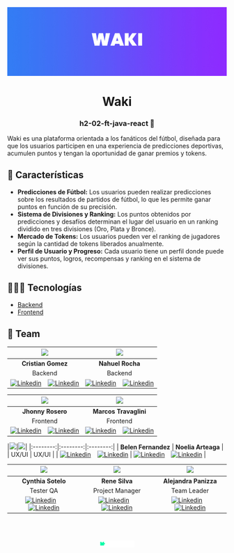 <div align="center">
  <img src="./frontend/src/assets/bannerWaki.jpg" width="600px" />
</div>
<h1 align="center">Waki</h1>
<h3 align="center">h2-02-ft-java-react 💜</h3>

Waki es una plataforma orientada a los fanáticos del fútbol, diseñada para que los usuarios participen en una experiencia de predicciones deportivas, acumulen puntos y tengan la oportunidad de ganar premios y tokens.

## 📌 Características
- **Predicciones de Fútbol:** Los usuarios pueden realizar predicciones sobre los resultados de partidos de fútbol, lo que les permite ganar puntos en función de su precisión.
- **Sistema de Divisiones y Ranking:** Los puntos obtenidos por predicciones y desafíos determinan el lugar del usuario en un ranking dividido en tres divisiones (Oro, Plata y Bronce).
- **Mercado de Tokens:** Los usuarios pueden ver el ranking de jugadores según la cantidad de tokens liberados anualmente.
- **Perfil de Usuario y Progreso:** Cada usuario tiene un perfil donde puede ver sus puntos, logros, recompensas y ranking en el sistema de divisiones.

## 👩🏻‍💻 Tecnologías
- [Backend](backend/README.md)
- [Frontend](frontend/README.md)

## 🌱 Team
|<img src="https://avatars.githubusercontent.com/u/134754887?v=4" width=165>|<img src="https://avatars.githubusercontent.com/u/122326935?v=4" width=165>|
|:--------:|:--------:|
| **Cristian Gomez** | **Nahuel Rocha** |
| Backend | Backend | 
|[![Linkedin](https://skillicons.dev/icons?i=linkedin)](https://www.linkedin.com/in/cristian-gomez-montenegro/) **&nbsp;** **&nbsp;**[![Linkedin](https://skillicons.dev/icons?i=github)](https://github.com/Cristian-Maxi) | [![Linkedin](https://skillicons.dev/icons?i=linkedin)](https://www.linkedin.com/in/rocha-nahuel/) **&nbsp;** **&nbsp;**[![Linkedin](https://skillicons.dev/icons?i=github)](https://github.com/NahuelRocha) |

|<img src="https://avatars.githubusercontent.com/u/72477825?v=4" width=165>|<img src="https://avatars.githubusercontent.com/u/44814229?v=4" width=165>|
|:--------:|:--------:|
| **Jhonny Rosero** | **Marcos Travaglini** |
| Frontend | Frontend |
| [![Linkedin](https://skillicons.dev/icons?i=linkedin)](https://www.linkedin.com/in/mateok13/) **&nbsp;** **&nbsp;**[![Linkedin](https://skillicons.dev/icons?i=github)](https://github.com/mateok13) | [![Linkedin](https://skillicons.dev/icons?i=linkedin)](https://www.linkedin.com/in/marcos-travaglini/) **&nbsp;** **&nbsp;**[![Linkedin](https://skillicons.dev/icons?i=github)](https://github.com/Blackpachamame) |

|<img src="https://avatars.githubusercontent.com/u/114031777?v=4" width=165>|<img src="https://avatars.githubusercontent.com/u/121970359?v=4" width=165>|
|:--------:|:--------:|:--------:|
| **Belen Fernandez** | **Noelia Arteaga** |
| UX/UI | UX/UI |
| [![Linkedin](https://skillicons.dev/icons?i=linkedin)](https://www.linkedin.com/in/belen-fernandez-morales/) **&nbsp;** **&nbsp;**[![Linkedin](https://skillicons.dev/icons?i=github)](https://github.com/BelenFernandezMorales) | [![Linkedin](https://skillicons.dev/icons?i=linkedin)](https://www.linkedin.com/in/emely-n-arteaga/) **&nbsp;** **&nbsp;**[![Linkedin](https://skillicons.dev/icons?i=github)](https://github.com/EmelyNoelia) |

|<img src="https://avatars.githubusercontent.com/u/130096987?v=4" width=165>|<img src="https://avatars.githubusercontent.com/u/89361112?v=4" width=165>|<img src="https://avatars.githubusercontent.com/u/146032883?v=4" width=165>|
|:--------:|:--------:|:--------:|
| **Cynthia Sotelo** | **Rene Silva** | **Alejandra Panizza** |
| Tester QA | Project Manager | Team Leader |
| [![Linkedin](https://skillicons.dev/icons?i=linkedin)](https://www.linkedin.com/in/cynthiasotelo/) **&nbsp;** **&nbsp;**[![Linkedin](https://skillicons.dev/icons?i=github)](https://github.com/Cynthiavcp) | [![Linkedin](https://skillicons.dev/icons?i=linkedin)](https://www.linkedin.com/in/vmc555/) **&nbsp;** **&nbsp;**[![Linkedin](https://skillicons.dev/icons?i=github)](https://github.com/rene3255) | [![Linkedin](https://skillicons.dev/icons?i=linkedin)](https://www.linkedin.com/in/alejandra-carla-panizza/) **&nbsp;** **&nbsp;**[![Linkedin](https://skillicons.dev/icons?i=github)](https://github.com/mamiehijos) |

<br><br>
<div align="center">
  <img src="./frontend/src/assets/logo-nocountry.png" width="80px" />
</div>
